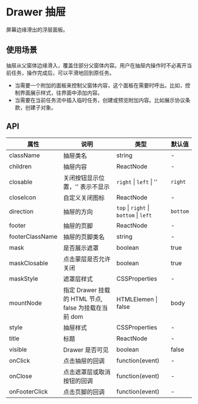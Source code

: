 # Drawer 抽屉
屏幕边缘滑出的浮层面板。

## 使用场景
抽屉从父窗体边缘滑入，覆盖住部分父窗体内容。用户在抽屉内操作时不必离开当前任务，操作完成后，可以平滑地回到原任务。
- 当需要一个附加的面板来控制父窗体内容，这个面板在需要时呼出。比如，控制界面展示样式，往界面中添加内容。
- 当需要在当前任务流中插入临时任务，创建或预览附加内容。比如展示协议条款，创建子对象。

## API
属性 | 说明 | 类型 | 默认值
---|---|---|---
className | 抽屉类名 | string | -
children | 抽屉内容 | ReactNode | -
closable | 关闭按钮显示位置，'' 表示不显示 | `right` \| `left` \| '' | `right`
closeIcon | 自定义关闭图标 | ReactNode | -
direction | 抽屉的方向 | `top` \| `right` \| `bottom` \| `left` | `bottom`
footer | 抽屉的页脚 | ReactNode | -
footerClassName | 抽屉的页脚类名 | string | -
mask | 是否展示遮罩 | boolean | true
maskClosable | 点击蒙层是否允许关闭 | boolean | true
maskStyle | 遮罩层样式 | CSSProperties | -
mountNode | 指定 Drawer 挂载的 HTML 节点, false 为挂载在当前 dom | HTMLElemen \| false | body
style | 抽屉样式 | CSSProperties | -
title | 标题 | ReactNode | -
visible | Drawer 是否可见 | boolean | false
onClick | 点击抽屉的回调 | function(event) | -
onClose | 点击遮罩层或取消按钮的回调 | function(event) | -
onFooterClick | 点击页脚的回调 | function(event) | -
